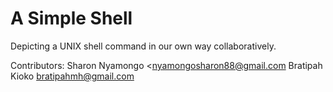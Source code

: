 # A Simple Shell
Depicting a UNIX shell command in our own way collaboratively.

Contributors:
Sharon Nyamongo <nyamongosharon88@gmail.com
Bratipah Kioko <bratipahmh@gmail.com>
